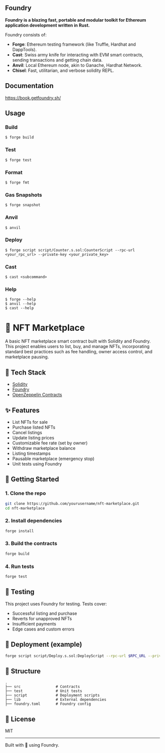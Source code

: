 ## Foundry

**Foundry is a blazing fast, portable and modular toolkit for Ethereum application development written in Rust.**

Foundry consists of:

-   **Forge**: Ethereum testing framework (like Truffle, Hardhat and DappTools).
-   **Cast**: Swiss army knife for interacting with EVM smart contracts, sending transactions and getting chain data.
-   **Anvil**: Local Ethereum node, akin to Ganache, Hardhat Network.
-   **Chisel**: Fast, utilitarian, and verbose solidity REPL.

## Documentation

https://book.getfoundry.sh/

## Usage

### Build

```shell
$ forge build
```

### Test

```shell
$ forge test
```

### Format

```shell
$ forge fmt
```

### Gas Snapshots

```shell
$ forge snapshot
```

### Anvil

```shell
$ anvil
```

### Deploy

```shell
$ forge script script/Counter.s.sol:CounterScript --rpc-url <your_rpc_url> --private-key <your_private_key>
```

### Cast

```shell
$ cast <subcommand>
```

### Help

```shell
$ forge --help
$ anvil --help
$ cast --help
```

# 🛒 NFT Marketplace

A basic NFT marketplace smart contract built with Solidity and Foundry. This project enables users to list, buy, and manage NFTs, incorporating standard best practices such as fee handling, owner access control, and marketplace pausing.

## 🧱 Tech Stack

- [Solidity](https://soliditylang.org/)
- [Foundry](https://book.getfoundry.sh/)
- [OpenZeppelin Contracts](https://docs.openzeppelin.com/contracts)

## ✨ Features

- List NFTs for sale
- Purchase listed NFTs
- Cancel listings
- Update listing prices
- Customizable fee rate (set by owner)
- Withdraw marketplace balance
- Listing timestamps
- Pausable marketplace (emergency stop)
- Unit tests using Foundry

## 🚀 Getting Started

### 1. Clone the repo

```bash
git clone https://github.com/yourusername/nft-marketplace.git
cd nft-marketplace
```

### 2. Install dependencies

```bash
forge install
```

### 3. Build the contracts

```bash
forge build
```

### 4. Run tests

```bash
forge test
```

## 🧪 Testing

This project uses Foundry for testing. Tests cover:

- Successful listing and purchase
- Reverts for unapproved NFTs
- Insufficient payments
- Edge cases and custom errors

## 🔐 Deployment (example)

```bash
forge script script/Deploy.s.sol:DeployScript --rpc-url $RPC_URL --private-key $PRIVATE_KEY --broadcast
```

## 📂 Structure

```
.
├── src                # Contracts
├── test               # Unit tests
├── script             # Deployment scripts
├── lib                # External dependencies
├── foundry.toml       # Foundry config
```

## 📜 License

MIT

---

Built with 💙 using Foundry.